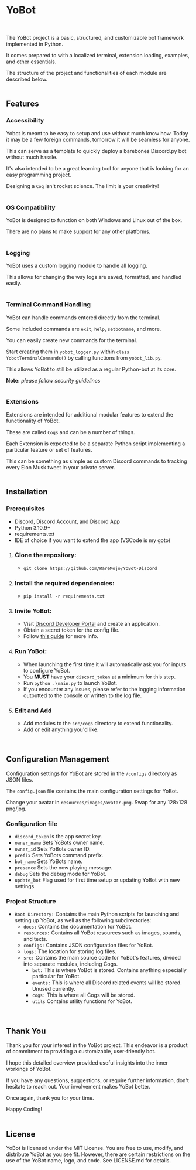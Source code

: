 # YoBot
<br>

The YoBot project is a basic, structured, and customizable bot framework implemented in Python. 

It comes prepared to with a localized terminal, extension loading, examples, and other essentials.

The structure of the project and functionalities of each module are described below.
<br>
<br>

## Features
### Accessibility
Yobot is meant to be easy to setup and use without much know how. Today it may be a few foreign commands, tomorrow it will be seamless for anyone.

This can serve as a template to quickly deploy a barebones Discord.py bot without much hassle.

It's also intended to be a great learning tool for anyone that is looking for an easy programming project.

Designing a `Cog` isn't rocket science. The limit is your creativity!
<br>
<br>

### OS Compatibility
YoBot is designed to function on both Windows and Linux out of the box.

There are no plans to make support for any other platforms.
<br>
<br>

### Logging
YoBot uses a custom logging module to handle all logging.

This allows for changing the way logs are saved, formatted, and handled easily.
<br>
<br>

### Terminal Command Handling
YoBot can handle commands entered directly from the terminal.

Some included commands are `exit`, `help`, `setbotname`, and more.

You can easily create new commands for the terminal.

Start creating them in `yobot_logger.py` within `class YobotTerminalCommands()` by calling functions from `yobot_lib.py`.

This allows YoBot to still be utilized as a regular Python-bot at its core.

<b>Note:</b> *please follow security guidelines*
<br>
<br>

### Extensions
Extensions are intended for additional modular features to extend the functionality of YoBot.

These are called `Cogs` and can be a number of things.

Each Extension is expected to be a separate Python script implementing a particular feature or set of features.

This can be something as simple as custom Discord commands to tracking every Elon Musk tweet in your private server.
<br>
<br>

## Installation
### Prerequisites
- Discord, Discord Account, and Discord App
- Python 3.10.9+
- requirements.txt
- IDE of choice if you want to extend the app (VSCode is my goto)

1. ### Clone the repository:
    - `git clone https://github.com/RareMojo/YoBot-Discord`

2. ### Install the required dependencies:
    - `pip install -r requirements.txt`

3. ### Invite YoBot:
    - Visit [Discord Developer Portal](https://discord.com/developers/applications) and create an application.
    - Obtain a secret token for the config file.
    - Follow [this guide](https://discordjs.guide/preparations/adding-your-bot-to-servers.html#bot-invite-links) for more info.

4. ### Run YoBot:
    - When launching the first time it will automatically ask you for inputs to configure YoBot.
    - You <b>MUST</b> have your `discord_token` at a minimum for this step.
    - Run `python .\main.py` to launch YoBot.
    - If you encounter any issues, please refer to the logging information outputted to the console or written to the log file.

5. ### Edit and Add
    - Add modules to the `src/cogs` directory to extend functionality.
    - Add or edit anything you'd like.
<br>

## Configuration Management
Configuration settings for YoBot are stored in the `/configs` directory as JSON files.

The `config.json` file contains the main configuration settings for YoBot.

Change your avatar in `resources/images/avatar.png`. Swap for any 128x128 png/jpg.

### Configuration file
- `discord_token` Is the app secret key.
- `owner_name` Sets YoBots owner name.
- `owner_id` Sets YoBots owner ID.
- `prefix` Sets YoBots command prefix.
- `bot_name` Sets YoBots name.
- `presence` Sets the now playing message.
- `debug` Sets the debug mode for YoBot.
- `update_bot` Flag used for first time setup or updating YoBot with new settings.

### Project Structure
- `Root Directory:` Contains the main Python scripts for launching and setting up YoBot, as well as the following subdirectories:
    - `docs:` Contains the documentation for YoBot.
    - `resources:` Contains all YoBot resources such as images, sounds, and texts.
    - `configs:` Contains JSON configuration files for YoBot.
    - `logs:` The location for storing log files.
    - `src:` Contains the main source code for YoBot's features, divided into separate modules, including Cogs.
        - `bot:` This is where YoBot is stored. Contains anything especially particular for YoBot.
        - `events:` This is where all Discord related events will be stored. Unused currently.
        - `cogs:` This is where all Cogs will be stored.
        - `utils` Contains utility functions for YoBot.
<br>
    
## Thank You
Thank you for your interest in the YoBot project. This endeavor is a product of commitment to providing a customizable, user-friendly bot.

I hope this detailed overview provided useful insights into the inner workings of YoBot. 

If you have any questions, suggestions, or require further information, don't hesitate to reach out. Your involvement makes YoBot better.

Once again, thank you for your time. 

Happy Coding!
<br>
<br>

## License
YoBot is licensed under the MIT License.
You are free to use, modify, and distribute YoBot as you see fit.
However, there are certain restrictions on the use of the YoBot name, logo, and code.
See LICENSE.md for details.
